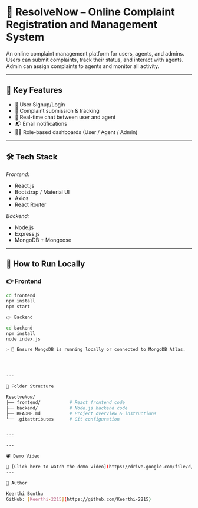 # 📌 ResolveNow – Online Complaint Registration and Management System

An online complaint management platform for users, agents, and admins. Users can submit complaints, track their status, and interact with agents. Admin can assign complaints to agents and monitor all activity.

---

## 🚀 Key Features

- 👤 User Signup/Login  
- 📝 Complaint submission & tracking  
- 💬 Real-time chat between user and agent  
- 📬 Email notifications  
- 🧑‍💻 Role-based dashboards (User / Agent / Admin)

---

## 🛠 Tech Stack

*Frontend:*
- React.js  
- Bootstrap / Material UI  
- Axios  
- React Router

*Backend:*
- Node.js  
- Express.js  
- MongoDB + Mongoose

---

## 🔧 How to Run Locally

### 👉 Frontend

```bash
cd frontend
npm install
npm start

👉 Backend

cd backend
npm install
node index.js

> 🔔 Ensure MongoDB is running locally or connected to MongoDB Atlas.




---

📂 Folder Structure

ResolveNow/
├── frontend/           # React frontend code
├── backend/            # Node.js backend code
├── README.md           # Project overview & instructions
└── .gitattributes      # Git configuration


---

---

📽 Demo Video

🎥 [Click here to watch the demo video](https://drive.google.com/file/d/1G4sTfYuV8yHbhwYPK7kDMB94xj_KmG0H/view?usp=drive_link)
---

🙌 Author

Keerthi Bonthu  
GitHub: [Keerthi-2215](https://github.com/Keerthi-2215)

